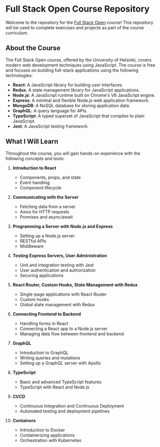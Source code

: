 # Full Stack Open Course Repository

Welcome to the repository for the [Full Stack Open](https://fullstackopen.com/) course! This repository will be used to complete exercises and projects as part of the course curriculum.

## About the Course

The Full Stack Open course, offered by the University of Helsinki, covers modern web development techniques using JavaScript. The course is free and focuses on building full-stack applications using the following technologies:

- **React**: A JavaScript library for building user interfaces.
- **Redux**: A state management library for JavaScript applications.
- **Node.js**: A JavaScript runtime built on Chrome's V8 JavaScript engine.
- **Express**: A minimal and flexible Node.js web application framework.
- **MongoDB**: A NoSQL database for storing application data.
- **GraphQL**: A query language for APIs.
- **TypeScript**: A typed superset of JavaScript that compiles to plain JavaScript.
- **Jest**: A JavaScript testing framework.

## What I Will Learn

Throughout the course, you will gain hands-on experience with the following concepts and tools:

1. **Introduction to React**

   - Components, props, and state
   - Event handling
   - Component lifecycle

2. **Communicating with the Server**

   - Fetching data from a server
   - Axios for HTTP requests
   - Promises and async/await

3. **Programming a Server with Node.js and Express**

   - Setting up a Node.js server
   - RESTful APIs
   - Middleware

4. **Testing Express Servers, User Administration**

   - Unit and integration testing with Jest
   - User authentication and authorization
   - Securing applications

5. **React Router, Custom Hooks, State Management with Redux**

   - Single-page applications with React Router
   - Custom hooks
   - Global state management with Redux

6. **Connecting Frontend to Backend**

   - Handling forms in React
   - Connecting a React app to a Node.js server
   - Managing data flow between frontend and backend

7. **GraphQL**

   - Introduction to GraphQL
   - Writing queries and mutations
   - Setting up a GraphQL server with Apollo

8. **TypeScript**

   - Basic and advanced TypeScript features
   - TypeScript with React and Node.js

9. **CI/CD**

   - Continuous Integration and Continuous Deployment
   - Automated testing and deployment pipelines

10. **Containers**
    - Introduction to Docker
    - Containerizing applications
    - Orchestration with Kubernetes
